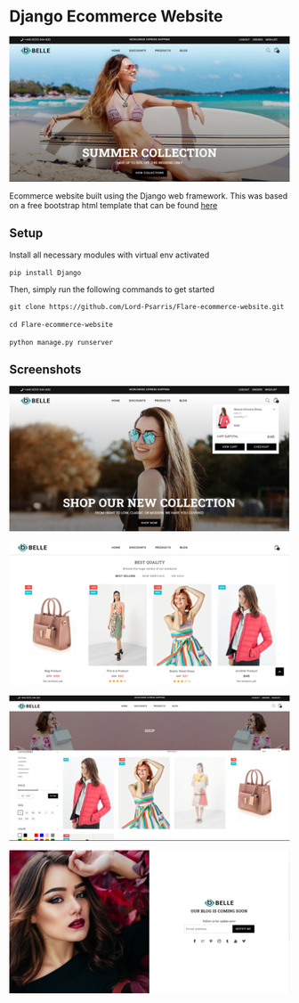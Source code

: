 # Django Ecommerce Website

![image](screenshots/img2.png)

Ecommerce website built using the Django web framework. This was based on a free bootstrap 
html template that can be found [here](https://www.templateshub.net/template/belle-multipurpose-bootstrap-html-template)

## Setup

Install all necessary modules with virtual env activated

`pip install Django`


Then, simply run the following commands to get started
```
git clone https://github.com/Lord-Psarris/Flare-ecommerce-website.git

cd Flare-ecommerce-website

python manage.py runserver
```

## Screenshots


![image](screenshots/img1.png)

![image](screenshots/img3.png)

![image](screenshots/img4.png)

![image](screenshots/img5.png)


